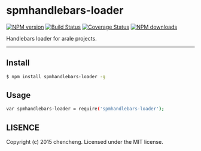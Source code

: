 # spmhandlebars-loader

[![NPM version](https://img.shields.io/npm/v/spmhandlebars-loader.svg?style=flat)](https://npmjs.org/package/spmhandlebars-loader)
[![Build Status](https://img.shields.io/travis/spmjs/spmhandlebars-loader.svg?style=flat)](https://travis-ci.org/spmjs/spmhandlebars-loader)
[![Coverage Status](https://img.shields.io/coveralls/spmjs/spmhandlebars-loader.svg?style=flat)](https://coveralls.io/r/spmjs/spmhandlebars-loader)
[![NPM downloads](http://img.shields.io/npm/dm/spmhandlebars-loader.svg?style=flat)](https://npmjs.org/package/spmhandlebars-loader)

Handlebars loader for arale projects.

---

## Install

```bash
$ npm install spmhandlebars-loader -g
```

## Usage

```bash
var spmhandlebars-loader = require('spmhandlebars-loader');
```

## LISENCE

Copyright (c) 2015 chencheng. Licensed under the MIT license.
